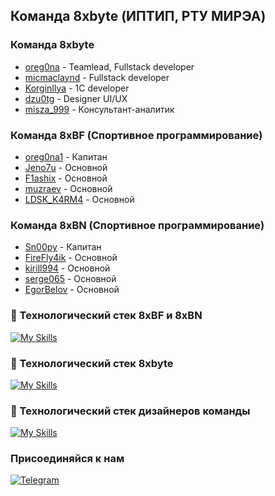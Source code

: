 ## Команда 8xbyte (ИПТИП, РТУ МИРЭА)

### Команда 8xbyte
- [oreg0na](https://t.me/svpg16) - Teamlead, Fullstack developer
- [micmaclaynd](https://t.me/micmaclaynd) - Fullstack developer 
- [KorginIlya](https://t.me/KorginIlya) - 1C developer
- [dzu0tg](https://t.me/dzu0tg) - Designer UI/UX
- [misza_999](https://t.me/misza_999) - Консультант-аналитик

### Команда 8xBF (Спортивное программирование)
- [oreg0na1](https://codeforces.com/profile/oreg0na1) - Капитан
- [Jeno7u](https://codeforces.com/profile/Jeno7u) - Основной
- [F1ashix](https://codeforces.com/profile/F1ashix) - Основной
- [muzraev](https://codeforces.com/profile/muzraev) - Основной
- [LDSK_K4RM4](https://codeforces.com/profile/LDSK_K4RM4) - Основной

### Команда 8xBN (Спортивное программирование)
- [Sn00py](https://codeforces.com/profile/Sn00py) - Капитан
- [FireFly4ik](https://codeforces.com/profile/FireFly4ik) - Основной
- [kirill994](https://codeforces.net/profile/kirill994) - Основной
- [serge065](https://codeforces.com/profile/serge065) - Основной
- [EgorBelov](https://codeforces.com/profile/EgorBelov) - Основной

### 🚀 Технологический стек 8xBF и 8xBN
[![My Skills](https://skillicons.dev/icons?i=сs,c++,python&perline=4)](https://t.me/eight_xbyte)

### 🧰 Технологический стек 8xbyte
[![My Skills](https://skillicons.dev/icons?i=cs,dotnet,react,ts,js,py,mysql,docker&perline=4)](https://t.me/eight_xbyte)

### 🎨 Технологический стек дизайнеров команды
[![My Skills](https://skillicons.dev/icons?i=figma&perline=4)](https://t.me/eight_xbyte)

### Присоединяйся к нам
[![Telegram](https://img.shields.io/badge/Telegram-blue?style=for-the-badge&logo=Telegram)](https://t.me/eight_xbyte)
